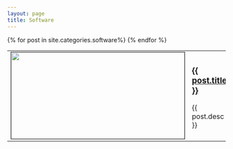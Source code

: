 ```yaml
---
layout: page
title: Software
---
```


<div class="softwares">
	<table>
		{% for post in site.categories.software%}
			<tr>
				<td>
					<a href="{{ post.url }}">
						<img src="{{ post.image }}" height="200px" width="400px" border="1px"/>
					</a>
				</td>
				<td>
					<a href="{{ post.url }}">
						<h3>{{ post.title }}</h3>
					</a>
					<p>
						{{ post.desc }}
					</p>
				</td>
			</tr>
		{% endfor %}
	</table>
</div>